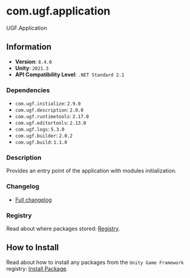 # com.ugf.application

UGF.Application

## Information

- **Version**: `8.4.0`
- **Unity**: `2021.3`
- **API Compatibility Level**: `.NET Standard 2.1`

### Dependencies

- `com.ugf.initialize`: `2.9.0`
- `com.ugf.description`: `2.0.0`
- `com.ugf.runtimetools`: `2.17.0`
- `com.ugf.editortools`: `2.13.0`
- `com.ugf.logs`: `5.3.0`
- `com.ugf.builder`: `2.0.2`
- `com.ugf.build`: `1.1.0`


### Description

Provides an entry point of the application with modules initialization.

### Changelog

- [Full changelog](changelog.md)

### Registry

Read about where packages stored: [Registry](https://github.com/unity-game-framework/organization/blob/main/docs/registry.md).

## How to Install

Read about how to install any packages from the `Unity Game Framework` registry: [Install Package](https://github.com/unity-game-framework/organization/blob/main/docs/install-packages.md).

